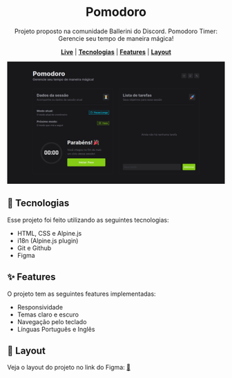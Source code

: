 [live]: https://dreisss.github.io/ballerini/monthly/2023/may

<div align="center">

# Pomodoro

Projeto proposto na comunidade Ballerini do Discord. Pomodoro Timer: Gerencie seu tempo de maneira mágica!

[**Live**][live] | [**Tecnologias**](#rocket-tecnologias) | [**Features**](#sparkles-features) | [**Layout**](#art-layout)

[![preview](./preview.png)][live]

</div>

## :rocket: Tecnologias

Esse projeto foi feito utilizando as seguintes tecnologias:

- HTML, CSS e Alpine.js
- i18n (Alpine.js plugin)
- Git e Github
- Figma

## :sparkles: Features

O projeto tem as seguintes features implementadas:

- Responsividade
- Temas claro e escuro
- Navegação pelo teclado
- Línguas Português e Inglês

## :art: Layout

Veja o layout do projeto no link do Figma: [:link:](https://www.figma.com/community/file/1236120820811357022)
